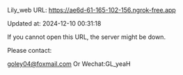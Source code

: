 Lily_web URL: https://ae6d-61-165-102-156.ngrok-free.app

Updated at: 2024-12-10 00:31:18

If you cannot open this URL, the server might be down.

Please contact: 

goley04@foxmail.com Or Wechat:GL_yeaH